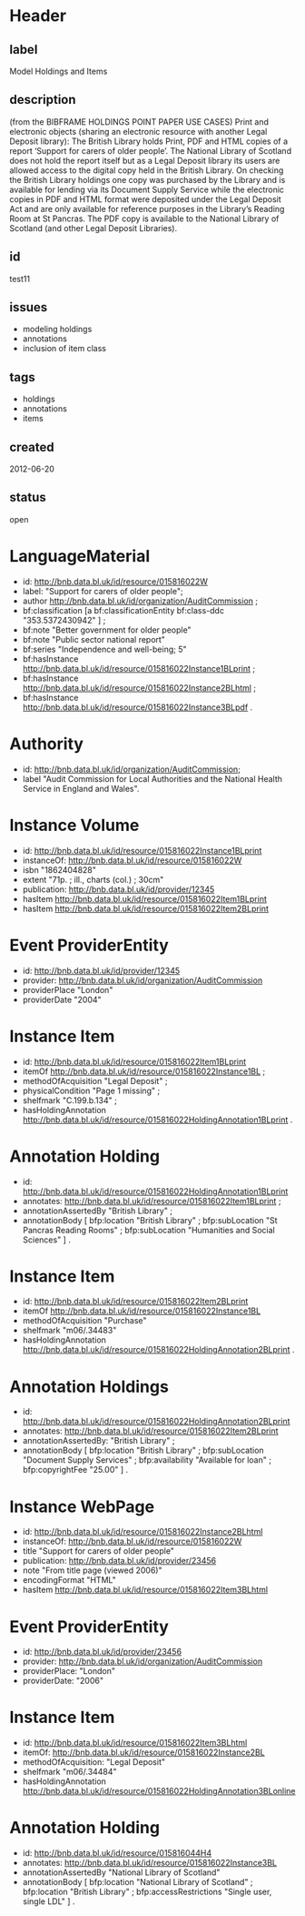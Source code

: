 # Header

## label

Model Holdings and Items

## description

(from the BIBFRAME HOLDINGS POINT PAPER USE CASES) Print and electronic objects (sharing an electronic resource with another Legal Deposit library): The British Library holds Print, PDF and HTML copies of a report ‘Support for carers of older people’. The National Library of Scotland does not hold the report itself but as a Legal Deposit library its users are allowed access to the digital copy held in the British Library. On checking the British Library holdings one copy was purchased by the Library and is available for lending via its Document Supply Service while the electronic copies in PDF and HTML format were deposited under the Legal Deposit Act and are only available for reference purposes in the Library’s Reading Room at St Pancras. The PDF copy is available to the National Library of Scotland (and other Legal Deposit Libraries).

## id

test11

## issues

* modeling holdings
* annotations
* inclusion of item class

## tags

* holdings
* annotations
* items

## created

2012-06-20

## status

open

# LanguageMaterial

* id: <http://bnb.data.bl.uk/id/resource/015816022W>
* label: "Support for carers of older people";
* author <http://bnb.data.bl.uk/id/organization/AuditCommission> ;
* bf:classification [a bf:classificationEntity
   bf:class-ddc "353.5372430942" ] ;
* bf:note "Better government for older people"
* bf:note "Public sector national report"
* bf:series "Independence and well-being; 5"
* bf:hasInstance <http://bnb.data.bl.uk/id/resource/015816022Instance1BLprint> ;
* bf:hasInstance <http://bnb.data.bl.uk/id/resource/015816022Instance2BLhtml> ;
* bf:hasInstance <http://bnb.data.bl.uk/id/resource/015816022Instance3BLpdf> .

# Authority

* id: <http://bnb.data.bl.uk/id/organization/AuditCommission>;
* label "Audit Commission for Local Authorities and the National Health Service in England and Wales".

# Instance Volume

* id: <http://bnb.data.bl.uk/id/resource/015816022Instance1BLprint>
* instanceOf: <http://bnb.data.bl.uk/id/resource/015816022W>
* isbn "1862404828"
* extent "71p. ; ill., charts (col.) ; 30cm"
* publication: <http://bnb.data.bl.uk/id/provider/12345>
* hasItem <http://bnb.data.bl.uk/id/resource/015816022Item1BLprint>
* hasItem <http://bnb.data.bl.uk/id/resource/015816022Item2BLprint>

# Event ProviderEntity 

* id: <http://bnb.data.bl.uk/id/provider/12345>
* provider: <http://bnb.data.bl.uk/id/organization/AuditCommission>
* providerPlace "London"
* providerDate "2004"

# Instance Item

* id: <http://bnb.data.bl.uk/id/resource/015816022Item1BLprint>
* itemOf <http://bnb.data.bl.uk/id/resource/015816022Instance1BL> ;
* methodOfAcquisition "Legal Deposit" ;
* physicalCondition "Page 1 missing" ;
* shelfmark "C.199.b.134" ;
* hasHoldingAnnotation <http://bnb.data.bl.uk/id/resource/015816022HoldingAnnotation1BLprint> .

# Annotation Holding

* id: <http://bnb.data.bl.uk/id/resource/015816022HoldingAnnotation1BLprint>
* annotates: <http://bnb.data.bl.uk/id/resource/015816022Item1BLprint> ;
* annotationAssertedBy "British Library" ;
* annotationBody [ 
   bfp:location "British Library" ;
   bfp:subLocation "St Pancras Reading Rooms" ;
   bfp:subLocation "Humanities and Social Sciences" ] .

# Instance Item

* id: <http://bnb.data.bl.uk/id/resource/015816022Item2BLprint>
* itemOf <http://bnb.data.bl.uk/id/resource/015816022Instance1BL>
* methodOfAcquisition "Purchase"
* shelfmark "m06/.34483"
* hasHoldingAnnotation <http://bnb.data.bl.uk/id/resource/015816022HoldingAnnotation2BLprint> .

# Annotation Holdings 

* id: <http://bnb.data.bl.uk/id/resource/015816022HoldingAnnotation2BLprint>
* annotates: <http://bnb.data.bl.uk/id/resource/015816022Item2BLprint>
* annotationAssertedBy: "British Library" ;
* annotationBody [ 
   bfp:location "British Library" ;
   bfp:subLocation "Document Supply Services" ;
   bfp:availability "Available for loan" ;
   bfp:copyrightFee "25.00" ] .

# Instance WebPage 

* id: <http://bnb.data.bl.uk/id/resource/015816022Instance2BLhtml>
* instanceOf: <http://bnb.data.bl.uk/id/resource/015816022W>
* title "Support for carers of older people"
* publication: <http://bnb.data.bl.uk/id/provider/23456>
* note "From title page (viewed 2006)"
* encodingFormat "HTML"
* hasItem <http://bnb.data.bl.uk/id/resource/015816022Item3BLhtml>

# Event ProviderEntity

* id: <http://bnb.data.bl.uk/id/provider/23456>
* provider: <http://bnb.data.bl.uk/id/organization/AuditCommission>
* providerPlace: "London"
* providerDate: "2006"

# Instance Item

* id: <http://bnb.data.bl.uk/id/resource/015816022Item3BLhtml>
* itemOf: <http://bnb.data.bl.uk/id/resource/015816022Instance2BL>
* methodOfAcquisition: "Legal Deposit"
* shelfmark "m06/.34484"
* hasHoldingAnnotation <http://bnb.data.bl.uk/id/resource/015816022HoldingAnnotation3BLonline>

# Annotation Holding

* id: <http://bnb.data.bl.uk/id/resource/015816044H4>
* annotates: <http://bnb.data.bl.uk/id/resource/015816022Instance3BL>
* annotationAssertedBy "National Library of Scotland"
* annotationBody [ 
   bfp:location "National Library of Scotland" ;
   bfp:location "British Library" ;
   bfp:accessRestrictions "Single user, single LDL" ] .
